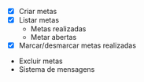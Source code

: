 - [x] Criar metas
- [x] Listar metas
    - Metas realizadas
    - Metar abertas
- [x] Marcar/desmarcar metas realizadas
- Excluir metas
- Sistema de mensagens